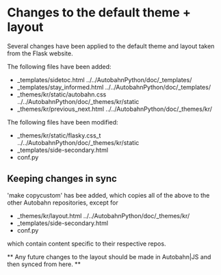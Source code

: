 # Changes to the default theme + layout

Several changes have been applied to the default theme and layout taken from the Flask website.

The following files have been added:

+ _templates/sidetoc.html ../../AutobahnPython/doc/_templates/
+ _templates/stay_informed.html ../../AutobahnPython/doc/_templates/
+ _themes/kr/static/autobahn.css ../../AutobahnPython/doc/_themes/kr/static
+ _themes/kr/previous_next.html ../../AutobahnPython/doc/_themes/kr/

The following files have been modified:

* _themes/kr/static/flasky.css_t ../../AutobahnPython/doc/_themes/kr/static
* _templates/side-secondary.html
* conf.py

## Keeping changes in sync

'make copycustom' has bee added, which copies all of the above to the other Autobahn repositories, except for

* _themes/kr/layout.html ../../AutobahnPython/doc/_themes/kr/
* _templates/side-secondary.html
* conf.py

which contain content specific to their respective repos.

** Any future changes to the layout should be made in Autobahn|JS and then synced from here. **
